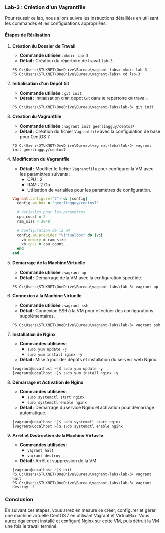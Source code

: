 ### Lab-3 : Création d'un Vagrantfile

Pour réussir ce lab, nous allons suivre les instructions détaillées en utilisant les commandes et les configurations appropriées.

#### Étapes de Réalisation

1. **Création du Dossier de Travail**
   - **Commande utilisée** : `mkdir lab-3`
   - **Détail** : Création du répertoire de travail `lab-3`.

   ```plaintext
   PS C:\Users\STUXNET\OneDrive\Bureau\vagrant-labs> mkdir lab-3
   PS C:\Users\STUXNET\OneDrive\Bureau\vagrant-labs> cd lab-3
   ```

2. **Initialisation d'un Dépôt Git**
   - **Commande utilisée** : `git init`
   - **Détail** : Initialisation d'un dépôt Git dans le répertoire de travail.

   ```plaintext
   PS C:\Users\STUXNET\OneDrive\Bureau\vagrant-labs\lab-3> git init
   ```

3. **Création du Vagrantfile**
   - **Commande utilisée** : `vagrant init geerlingguy/centos7`
   - **Détail** : Création du fichier `Vagrantfile` avec la configuration de base pour CentOS 7.

   ```plaintext
   PS C:\Users\STUXNET\OneDrive\Bureau\vagrant-labs\lab-3> vagrant init geerlingguy/centos7
   ```

4. **Modification du Vagrantfile**
   - **Détail** : Modifier le fichier `Vagrantfile` pour configurer la VM avec les paramètres suivants :
     - CPU : 2
     - RAM : 2 Go
     - Utilisation de variables pour les paramètres de configuration.

   ```ruby
   Vagrant.configure("2") do |config|
     config.vm.box = "geerlingguy/centos7"

     # Variables pour les paramètres
     cpu_count = 2
     ram_size = 2048

     # Configuration de la VM
     config.vm.provider "virtualbox" do |vb|
       vb.memory = ram_size
       vb.cpus = cpu_count
     end
   end
   ```

5. **Démarrage de la Machine Virtuelle**
   - **Commande utilisée** : `vagrant up`
   - **Détail** : Démarrage de la VM avec la configuration spécifiée.

   ```plaintext
   PS C:\Users\STUXNET\OneDrive\Bureau\vagrant-labs\lab-3> vagrant up
   ```

6. **Connexion à la Machine Virtuelle**
   - **Commande utilisée** : `vagrant ssh`
   - **Détail** : Connexion SSH à la VM pour effectuer des configurations supplémentaires.

   ```plaintext
   PS C:\Users\STUXNET\OneDrive\Bureau\vagrant-labs\lab-3> vagrant ssh
   ```

7. **Installation de Nginx**
   - **Commandes utilisées** :
     - `sudo yum update -y`
     - `sudo yum install nginx -y`
   - **Détail** : Mise à jour des dépôts et installation du serveur web Nginx.

   ```plaintext
   [vagrant@localhost ~]$ sudo yum update -y
   [vagrant@localhost ~]$ sudo yum install nginx -y
   ```

8. **Démarrage et Activation de Nginx**
   - **Commandes utilisées** :
     - `sudo systemctl start nginx`
     - `sudo systemctl enable nginx`
   - **Détail** : Démarrage du service Nginx et activation pour démarrage automatique.

   ```plaintext
   [vagrant@localhost ~]$ sudo systemctl start nginx
   [vagrant@localhost ~]$ sudo systemctl enable nginx
   ```

9. **Arrêt et Destruction de la Machine Virtuelle**
   - **Commandes utilisées** :
     - `vagrant halt`
     - `vagrant destroy`
   - **Détail** : Arrêt et suppression de la VM.

   ```plaintext
   [vagrant@localhost ~]$ exit
   PS C:\Users\STUXNET\OneDrive\Bureau\vagrant-labs\lab-3> vagrant halt
   PS C:\Users\STUXNET\OneDrive\Bureau\vagrant-labs\lab-3> vagrant destroy -f
   ```

### Conclusion

En suivant ces étapes, vous serez en mesure de créer, configurer et gérer une machine virtuelle CentOS 7 en utilisant Vagrant et VirtualBox. Vous aurez également installé et configuré Nginx sur cette VM, puis détruit la VM une fois le travail terminé.